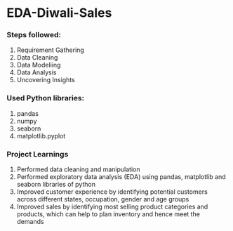 # EDA-Diwali-Sales

### Steps followed: 
1. Requirement Gathering
2. Data Cleaning
3. Data Modeliing
4. Data Analysis
5. Uncovering Insights


### Used Python libraries:
1. pandas
2. numpy
3. seaborn
4. matplotlib.pyplot 


### Project Learnings
1. Performed data cleaning and manipulation
2. Performed exploratory data analysis (EDA) using pandas, matplotlib and seaborn libraries of python
3. Improved customer experience by identifying potential customers across different states, occupation, gender and age groups
4. Improved sales by identifying most selling product categories and products, which can help to plan inventory and hence meet the demands
